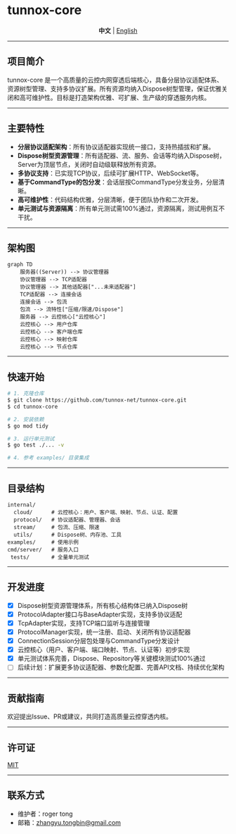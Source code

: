 # tunnox-core

<p align="center">
  <b>中文</b> | <a href="README.md">English</a>
</p>

---

## 项目简介

tunnox-core 是一个高质量的云控内网穿透后端核心，具备分层协议适配体系、资源树型管理、支持多协议扩展。所有资源均纳入Dispose树型管理，保证优雅关闭和高可维护性。目标是打造架构优雅、可扩展、生产级的穿透服务内核。

---

## 主要特性

- **分层协议适配架构**：所有协议适配器实现统一接口，支持热插拔和扩展。
- **Dispose树型资源管理**：所有适配器、流、服务、会话等均纳入Dispose树，Server为顶层节点，关闭时自动级联释放所有资源。
- **多协议支持**：已实现TCP协议，后续可扩展HTTP、WebSocket等。
- **基于CommandType的包分发**：会话层按CommandType分发业务，分层清晰。
- **高可维护性**：代码结构优雅，分层清晰，便于团队协作和二次开发。
- **单元测试与资源隔离**：所有单元测试需100%通过，资源隔离，测试用例互不干扰。

---

## 架构图

```mermaid
graph TD
    服务器((Server)) --> 协议管理器
    协议管理器 --> TCP适配器
    协议管理器 --> 其他适配器["...未来适配器"]
    TCP适配器 --> 连接会话
    连接会话 --> 包流
    包流 --> 流特性["压缩/限速/Dispose"]
    服务器 --> 云控核心["云控核心"]
    云控核心 --> 用户仓库
    云控核心 --> 客户端仓库
    云控核心 --> 映射仓库
    云控核心 --> 节点仓库
```

---

## 快速开始

```bash
# 1. 克隆仓库
$ git clone https://github.com/tunnox-net/tunnox-core.git
$ cd tunnox-core

# 2. 安装依赖
$ go mod tidy

# 3. 运行单元测试
$ go test ./... -v

# 4. 参考 examples/ 目录集成
```

---

## 目录结构

```
internal/
  cloud/      # 云控核心：用户、客户端、映射、节点、认证、配置
  protocol/   # 协议适配器、管理器、会话
  stream/     # 包流、压缩、限速
  utils/      # Dispose树、内存池、工具
examples/     # 使用示例
cmd/server/   # 服务入口
 tests/       # 全量单元测试
```

---

## 开发进度

- [x] Dispose树型资源管理体系，所有核心结构体已纳入Dispose树
- [x] ProtocolAdapter接口与BaseAdapter实现，支持多协议适配
- [x] TcpAdapter实现，支持TCP端口监听与连接管理
- [x] ProtocolManager实现，统一注册、启动、关闭所有协议适配器
- [x] ConnectionSession分层包处理与CommandType分发设计
- [x] 云控核心（用户、客户端、端口映射、节点、认证等）初步实现
- [x] 单元测试体系完善，Dispose、Repository等关键模块测试100%通过
- [ ] 后续计划：扩展更多协议适配器、参数化配置、完善API文档、持续优化架构

---

## 贡献指南

欢迎提出Issue、PR或建议，共同打造高质量云控穿透内核。

---

## 许可证

[MIT](LICENSE)

---

## 联系方式

- 维护者：roger tong
- 邮箱：zhangyu.tongbin@gmail.com 